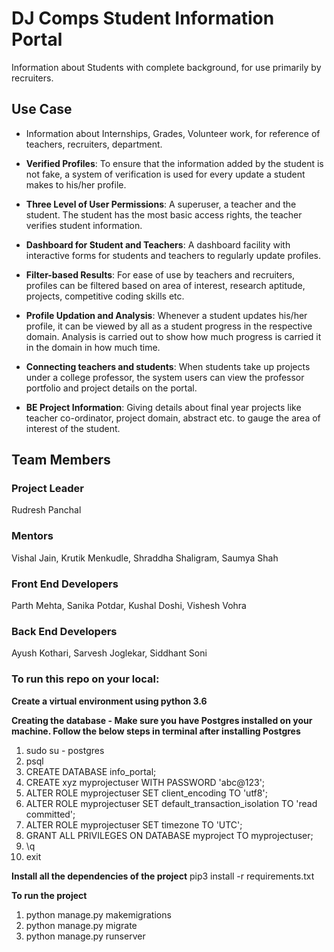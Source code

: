 # DJ Comps Student Information Portal
Information about Students with complete background, for use  primarily by recruiters.

## Use Case

- Information about Internships, Grades, Volunteer work, for reference of teachers, recruiters, department.

- **Verified Profiles**: To ensure that the information added by the student is not fake, a system of verification is used for every update a student makes to his/her profile.

- **Three Level of User Permissions**: A superuser, a teacher and the student. The student has the most basic access rights, the teacher verifies student information.

- **Dashboard for Student and Teachers**: A dashboard facility with interactive forms for students and teachers to regularly update profiles.

- **Filter-based Results**: For ease of use by teachers and recruiters, profiles can be filtered based on area of interest, research aptitude, projects, competitive coding skills etc.

- **Profile Updation and Analysis**: Whenever a student updates his/her profile, it can be viewed by all as a student progress in the respective domain. Analysis is carried out to show how much progress is carried it in the domain in how much time.

- **Connecting teachers and students**: When students take up projects under a college professor, the system users can view the professor portfolio and project details on the portal.

- **BE Project Information**: Giving details about final year projects like teacher co-ordinator, project domain, abstract etc. to gauge the area of interest of the student.

## Team Members
### Project Leader
Rudresh Panchal

### Mentors
Vishal Jain, Krutik Menkudle, Shraddha Shaligram, Saumya Shah

### Front End Developers
Parth Mehta, Sanika Potdar, Kushal Doshi, Vishesh Vohra

### Back End Developers
Ayush Kothari, Sarvesh Joglekar, Siddhant Soni


### To run this repo on your local:

<b>Create a virtual environment using python 3.6</b>

<b>Creating the database - Make sure you have Postgres installed on your machine. Follow the below steps in terminal after installing Postgres</b>
1. sudo su - postgres
2. psql
3. CREATE DATABASE info_portal;
4. CREATE xyz myprojectuser WITH PASSWORD 'abc@123';
5. ALTER ROLE myprojectuser SET client_encoding TO 'utf8';
6. ALTER ROLE myprojectuser SET default_transaction_isolation TO 'read committed';
7. ALTER ROLE myprojectuser SET timezone TO 'UTC';
8. GRANT ALL PRIVILEGES ON DATABASE myproject TO myprojectuser;
9. \q
10. exit

<b>Install all the dependencies of the project</b>
pip3 install -r requirements.txt


<b>To run the project</b>
1. python manage.py makemigrations
2. python manage.py migrate
3. python manage.py runserver
